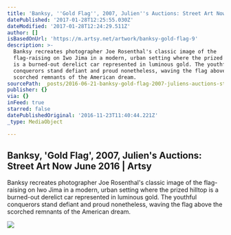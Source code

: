```yaml
---
title: 'Banksy, ''Gold Flag'', 2007, Julien''s Auctions: Street Art Now June 2016 | Artsy'
datePublished: '2017-01-28T12:25:55.030Z'
dateModified: '2017-01-28T12:24:29.511Z'
author: []
isBasedOnUrl: 'https://m.artsy.net/artwork/banksy-gold-flag-9'
description: >-
  Banksy recreates photographer Joe Rosenthal's classic image of the
  flag-raising on Iwo Jima in a modern, urban setting where the prized hilltop
  is a burned-out derelict car represented in luminous gold. The youthful
  conquerors stand defiant and proud nonetheless, waving the flag above the
  scorched remnants of the American dream.
sourcePath: _posts/2016-06-21-banksy-gold-flag-2007-juliens-auctions-street-art-now.md
publisher: {}
via: {}
inFeed: true
starred: false
datePublishedOriginal: '2016-11-23T11:40:44.221Z'
_type: MediaObject

---
```

<article style=""><h1>Banksy, 'Gold Flag', 2007, Julien's Auctions: Street Art Now June 2016 | Artsy</h1><p>Banksy recreates photographer Joe Rosenthal's classic image of the flag-raising on Iwo Jima in a modern, urban setting where the prized hilltop is a burned-out derelict car represented in luminous gold. The youthful conquerors stand defiant and proud nonetheless, waving the flag above the scorched remnants of the American dream.</p><img src="https://d32dm0rphc51dk.cloudfront.net/pee8R1SgSSLD5lCVe2hZYw/normalized.jpg" /></article>